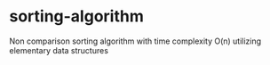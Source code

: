 # sorting-algorithm
Non comparison sorting algorithm with time complexity O(n) utilizing elementary data structures

